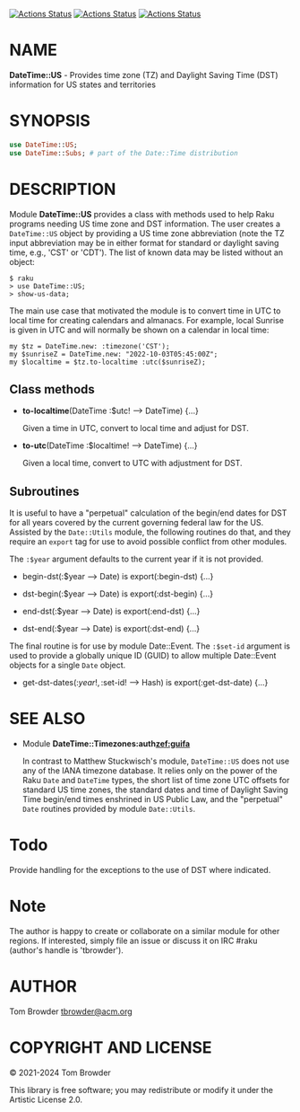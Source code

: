 [![Actions Status](https://github.com/tbrowder/DateTime-US/actions/workflows/linux.yml/badge.svg)](https://github.com/tbrowder/DateTime-US/actions) [![Actions Status](https://github.com/tbrowder/DateTime-US/actions/workflows/macos.yml/badge.svg)](https://github.com/tbrowder/DateTime-US/actions) [![Actions Status](https://github.com/tbrowder/DateTime-US/actions/workflows/windows.yml/badge.svg)](https://github.com/tbrowder/DateTime-US/actions)

NAME
====

**DateTime::US** - Provides time zone (TZ) and Daylight Saving Time (DST) information for US states and territories

SYNOPSIS
========

```raku
use DateTime::US;
use DateTime::Subs; # part of the Date::Time distribution
```

DESCRIPTION
===========

Module **DateTime::US** provides a class with methods used to help Raku programs needing US time zone and DST information. The user creates a `DateTime::US` object by providing a US time zone abbreviation (note the TZ input abbreviation may be in either format for standard or daylight saving time, e.g., 'CST' or 'CDT'). The list of known data may be listed without an object:

    $ raku
    > use DateTime::US;
    > show-us-data;

The main use case that motivated the module is to convert time in UTC to local time for creating calendars and almanacs. For example, local Sunrise is given in UTC and will normally be shown on a calendar in local time:

    my $tz = DateTime.new: :timezone('CST');
    my $sunriseZ = DateTime.new: "2022-10-03T05:45:00Z";
    my $localtime = $tz.to-localtime :utc($sunriseZ);

Class methods
-------------

  * **to-localtime**(DateTime :$utc! --> DateTime) {...}

    Given a time in UTC, convert to local time and adjust for DST.

  * **to-utc**(DateTime :$localtime! --> DateTime) {...}

    Given a local time, convert to UTC with adjustment for DST.

Subroutines
-----------

It is useful to have a "perpetual" calculation of the begin/end dates for DST for all years covered by the current governing federal law for the US. Assisted by the `Date::Utils` module, the following routines do that, and they require an `export` tag for use to avoid possible conflict from other modules.

The `:$year` argument defaults to the current year if it is not provided.

  * begin-dst(:$year --> Date) is export(:begin-dst) {...}

  * dst-begin(:$year --> Date) is export(:dst-begin) {...}

  * end-dst(:$year --> Date) is export(:end-dst) {...}

  * dst-end(:$year --> Date) is export(:dst-end) {...}

The final routine is for use by module Date::Event. The `:$set-id` argument is used to provide a globally unique ID (GUID) to allow multiple Date::Event objects for a single `Date` object.

  * get-dst-dates(:$year!, :$set-id! --> Hash) is export(:get-dst-date) {...}

SEE ALSO
========

  * Module **DateTime::Timezones:auth<zef:guifa>**

    In contrast to Matthew Stuckwisch's module, `DateTime::US` does not use any of the IANA timezone database. It relies only on the power of the Raku `Date` and `DateTime` types, the short list of time zone UTC offsets for standard US time zones, the standard dates and time of Daylight Saving Time begin/end times enshrined in US Public Law, and the "perpetual" `Date` routines provided by module `Date::Utils`.

Todo
====

Provide handling for the exceptions to the use of DST where indicated.

Note
====

The author is happy to create or collaborate on a similar module for other regions. If interested, simply file an issue or discuss it on IRC #raku (author's handle is 'tbrowder').

AUTHOR
======

Tom Browder <tbrowder@acm.org>

COPYRIGHT AND LICENSE
=====================

© 2021-2024 Tom Browder

This library is free software; you may redistribute or modify it under the Artistic License 2.0.

